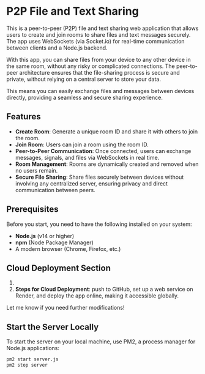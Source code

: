 # P2P File and Text Sharing

This is a peer-to-peer (P2P) file and text sharing web application that allows users to create and join rooms to share files and text messages securely. The app uses WebSockets (via Socket.io) for real-time communication between clients and a Node.js backend.

With this app, you can share files from your device to any other device in the same room, without any risky or complicated connections. The peer-to-peer architecture ensures that the file-sharing process is secure and private, without relying on a central server to store your data. 

This means you can easily exchange files and messages between devices directly, providing a seamless and secure sharing experience.

## Features
- **Create Room**: Generate a unique room ID and share it with others to join the room.
- **Join Room**: Users can join a room using the room ID.
- **Peer-to-Peer Communication**: Once connected, users can exchange messages, signals, and files via WebSockets in real time.
- **Room Management**: Rooms are dynamically created and removed when no users remain.
- **Secure File Sharing**: Share files securely between devices without involving any centralized server, ensuring privacy and direct communication between peers.


## Prerequisites

Before you start, you need to have the following installed on your system:

- **Node.js** (v14 or higher)
- **npm** (Node Package Manager)
- A modern browser (Chrome, Firefox, etc.)

## Cloud Deployment Section
1. 
2. **Steps for Cloud Deployment**: push to GitHub, set up a web service on Render, and deploy the app online, making it accessible globally.

Let me know if you need further modifications!

## Start the Server Locally

   To start the server on your local machine, use PM2, a process manager for Node.js applications:

   ```bash
   pm2 start server.js
   pm2 stop server





